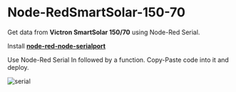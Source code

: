 # Node-RedSmartSolar-150-70
Get data from **Victron SmartSolar 150/70** using Node-Red Serial.

Install **[node-red-node-serialport](https://flows.nodered.org/node/node-red-node-serialport)**

Use Node-Red Serial In followed by a function. Copy-Paste code into it and deploy.

![serial](https://github.com/user-attachments/assets/e15672b2-0e73-4b19-bd79-4d2ba6b8bd39)
